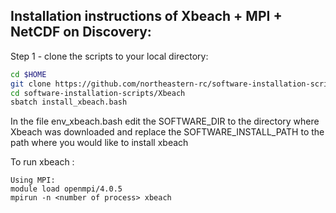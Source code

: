 ## Installation instructions of Xbeach + MPI + NetCDF on Discovery:

Step 1 - clone the scripts to your local directory:
```bash
cd $HOME
git clone https://github.com/northeastern-rc/software-installation-scripts.git
cd software-installation-scripts/Xbeach
sbatch install_xbeach.bash
```

In the file env_xbeach.bash edit the SOFTWARE_DIR to the directory where Xbeach was downloaded
and replace the SOFTWARE_INSTALL_PATH to the path where you would like to install xbeach

To run xbeach :
```
Using MPI:
module load openmpi/4.0.5 
mpirun -n <number of process> xbeach
```



